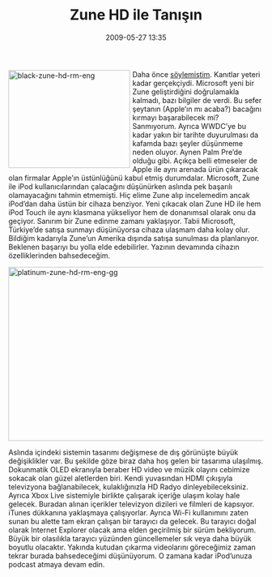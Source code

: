 ﻿---
layout: post
title: Zune HD ile Tan&#305;&#351;&#305;n
date: 2009-05-27 13:35
comments: true
categories: []
---
<p><img style="border-bottom: 0px; border-left: 0px; margin: 0px 5px 5px 0px; display: inline; border-top: 0px; border-right: 0px" title="black-zune-hd-rm-eng" border="0" alt="black-zune-hd-rm-eng" align="left" src="http://onurbaykal.com.tr/wp-content/uploads/2009/05/blackzunehdrmeng.jpg" width="240" height="193" /> Daha önce <a href="http://onurbaykal.com.tr/sirketsel/zune-hd">söylemiştim</a>. Kanıtlar yeteri kadar gerçekçiydi. Microsoft yeni bir Zune geliştirdiğini doğrulamakla kalmadı, bazı bilgiler de verdi. Bu sefer şeytanın (Apple’ın mı acaba?) bacağını kırmayı başarabilecek mi? Sanmıyorum. Ayrıca WWDC’ye bu kadar yakın bir tarihte duyurulması da kafamda bazı şeyler düşünmeme neden oluyor. Aynen Palm Pre’de olduğu gibi. Açıkça belli etmeseler de Apple ile aynı arenada ürün çıkaracak olan firmalar Apple’ın üstünlüğünü kabul etmiş durumdalar. Microsoft, Zune ile iPod kullanıcılarından çalacağını düşünürken aslında pek başarılı olamayacağını tahmin etmemişti. Hiç elime Zune alıp incelemedim ancak iPod’dan daha üstün bir cihaza benziyor. Yeni çıkacak olan Zune HD ile hem iPod Touch ile aynı klasmana yükseliyor hem de donanımsal olarak onu da geçiyor. Sanırım bir Zune edinme zamanı yaklaşıyor. Tabii Microsoft, Türkiye’de satışa sunmayı düşünüyorsa cihaza ulaşmam daha kolay olur. Bildiğim kadarıyla Zune’un Amerika dışında satışa sunulması da planlanıyor. Beklenen başarıyı bu yolla elde edebilirler. Yazının devamında cihazın özelliklerinden bahsedeceğim.</p> <!--more-->  <p><img style="border-bottom: 0px; border-left: 0px; margin: 0px auto 5px; display: block; float: none; border-top: 0px; border-right: 0px" title="platinum-zune-hd-rm-eng-gg" border="0" alt="platinum-zune-hd-rm-eng-gg" src="http://onurbaykal.com.tr/wp-content/uploads/2009/05/platinumzunehdrmenggg.jpg" width="600" height="343" /> </p>  <p>Aslında içindeki sistemin tasarımı değişmese de dış görünüşte büyük değişiklikler var. Bu şekilde göze biraz daha hoş gelen bir tasarıma ulaşılmış. Dokunmatik OLED ekranıyla beraber HD video ve müzik olayını cebimize sokacak olan güzel aletlerden biri. Kendi yuvasından HDMI çıkışıyla televizyona bağlanabilecek, kulaklığınızla HD Radyo dinleyebileceksiniz. Ayrıca Xbox Live sistemiyle birlikte çalışarak içeriğe ulaşım kolay hale gelecek. Buradan alınan içerikler televizyon dizileri ve filmleri de kapsıyor. iTunes dükkanına yaklaşmaya çalışıyorlar. Ayrıca Wi-Fi kullanımını zaten sunan bu alette tam ekran çalışan bir tarayıcı da gelecek. Bu tarayıcı doğal olarak Internet Explorer olacak ama elden geçirilmiş bir sürüm bekliyorum. Büyük bir olasılıkla tarayıcı yüzünden güncellemeler sık veya daha büyük boyutlu olacaktır. Yakında kutudan çıkarma videolarını göreceğimiz zaman tekrar burada bahsedeceğimi düşünüyorum. O zamana kadar iPod’unuza podcast atmaya devam edin.</p>
